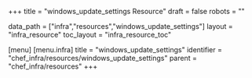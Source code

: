 +++
title = "windows_update_settings Resource"
draft = false
robots = ""

data_path = ["infra","resources","windows_update_settings"]
layout = "infra_resource"
toc_layout = "infra_resource_toc"

[menu]
  [menu.infra]
    title = "windows_update_settings"
    identifier = "chef_infra/resources/windows_update_settings"
    parent = "chef_infra/resources"
+++

<!-- The contents of this page are automatically generated from the windows_update_settings.yaml file in the data/infra/resources directory. -->
<!-- To suggest a change, edit the https://github.com/chef/chef/blob/main/lib/chef/resource/windows_update_settings.rb file and submit a pull request to the https://github.com/chef/chef repository. -->
<!-- markdownlint-disable-file -->
